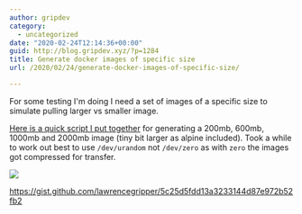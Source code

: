```yaml
---
author: gripdev
category:
  - uncategorized
date: "2020-02-24T12:14:36+00:00"
guid: http://blog.gripdev.xyz/?p=1284
title: Generate docker images of specific size
url: /2020/02/24/generate-docker-images-of-specific-size/

---
```

For some testing I'm doing I need a set of images of a specific size to simulate pulling larger vs smaller image.

[Here is a quick script I put together](https://gist.github.com/lawrencegripper/5c25d5fdd13a3233144d87e972b52fb2) for generating a 200mb, 600mb, 1000mb and 2000mb image (tiny bit larger as alpine included). Took a while to work out best to use `/dev/urandom` not `/dev/zero` as with `zero` the images got compressed for transfer.

![](/wp-content/uploads/2020/02/image.png)

https://gist.github.com/lawrencegripper/5c25d5fdd13a3233144d87e972b52fb2
